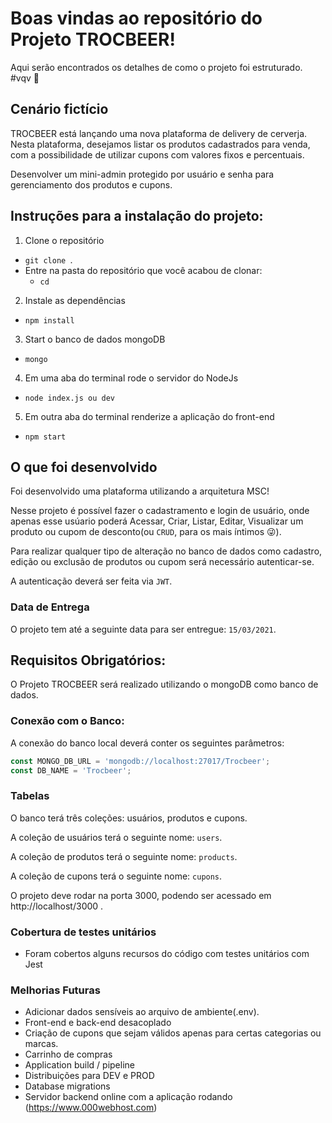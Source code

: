 # Boas vindas ao repositório do Projeto TROCBEER!

Aqui serão encontrados os detalhes de como o projeto foi estruturado. #vqv 🚀


## Cenário fictício

TROCBEER está lançando uma nova plataforma de delivery de cerverja. Nesta plataforma, desejamos listar os produtos cadastrados para venda, com a possibilidade de utilizar cupons com valores fixos e percentuais.

Desenvolver um mini-admin protegido por usuário e senha para gerenciamento dos produtos e
cupons.

## Instruções para a instalação do projeto:

1. Clone o repositório
  * `git clone `.
  * Entre na pasta do repositório que você acabou de clonar:
    * `cd `

2. Instale as dependências
  * `npm install`

3. Start o banco de dados mongoDB
  * `mongo`

4. Em uma aba do terminal rode o servidor do NodeJs
  * `node index.js ou dev`

5. Em outra aba do terminal renderize a aplicação do front-end
  * `npm start`


## O que foi desenvolvido

Foi desenvolvido uma plataforma utilizando a arquitetura MSC!

Nesse projeto é possível fazer o cadastramento e login de usuário, onde apenas esse usúario poderá Acessar, Criar, Listar, Editar, Visualizar um produto ou cupom de desconto(ou `CRUD`, para os mais íntimos 😜). 

Para realizar qualquer tipo de alteração no banco de dados como cadastro, edição ou exclusão de produtos ou cupom será necessário autenticar-se. 

A autenticação deverá ser feita via `JWT`.


### Data de Entrega

O projeto tem até a seguinte data para ser entregue: `15/03/2021`.


## Requisitos Obrigatórios:

O Projeto TROCBEER será realizado utilizando o mongoDB como banco de dados. 


### Conexão com o Banco:

A conexão do banco local deverá conter os seguintes parâmetros:

```javascript
const MONGO_DB_URL = 'mongodb://localhost:27017/Trocbeer';
const DB_NAME = 'Trocbeer';
```

### Tabelas

O banco terá três coleções: usuários, produtos e cupons.

A coleção de usuários terá o seguinte nome: `users`.

A coleção de produtos terá o seguinte nome: `products`.

A coleção de cupons terá o seguinte nome: `cupons`.

O projeto deve rodar na porta 3000, podendo ser acessado em http://localhost/3000 .


### Cobertura de testes unitários

- Foram cobertos alguns recursos do código com testes unitários com Jest


### Melhorias Futuras

- Adicionar dados sensíveis ao arquivo de ambiente(.env).
- Front-end e back-end desacoplado
- Criação de cupons que sejam válidos apenas para certas categorias ou marcas.
- Carrinho de compras
- Application build / pipeline
- Distribuições para DEV e PROD
- Database migrations
- Servidor backend online com a aplicação rodando (https://www.000webhost.com)